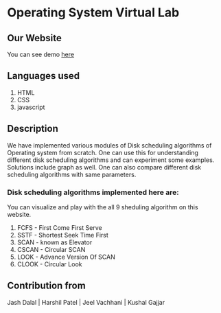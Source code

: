 # Operating System Virtual Lab

## Our Website

You can see demo [here](https://jeel279.github.io/osvlab/.)

## Languages used

1. HTML
2. CSS
3. javascript

## Description

We have implemented various modules of Disk scheduling algorithms of Operating system from scratch. One can use this for understanding different disk scheduling algorithms and can experiment some examples. Solutions include graph as well. One can also compare different disk scheduling algorithms with same parameters. 

### Disk scheduling algorithms implemented here are:

You can visualize and play with the all 9 sheduling algorithm on this website.

1.	FCFS  -  First Come First Serve 
2.	SSTF  -  Shortest Seek Time First 
3.	SCAN  -  known as Elevator 
4.	CSCAN -  Circular SCAN 
5.	LOOK  -  Advance Version Of SCAN 
6.	CLOOK -  Circular Look

## Contribution from

Jash Dalal | 
Harshil Patel | 
Jeel Vachhani | 
Kushal Gajjar
